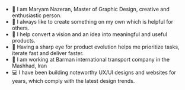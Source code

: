 - 👋 I am Maryam Nazeran, Master of Graphic Design, creative and enthusiastic person.
- 🌱 I always like to create something on my own which is helpful for others.
- 💞️ I help convert a vision and an idea into meaningful and useful products.
- 👀 Having a sharp eye for product evolution helps me prioritize tasks, iterate fast and deliver faster.
- 🛫 I am working at Barman international transport company in the Mashhad, Iran
- 💻 I have been building noteworthy UX/UI designs and websites for years, which comply with the latest design trends.
